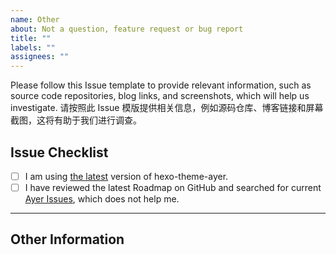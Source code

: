 ```yaml
---
name: Other
about: Not a question, feature request or bug report
title: ""
labels: ""
assignees: ""
---
```


Please follow this Issue template to provide relevant information, such as source code repositories, blog links, and screenshots, which will help us investigate.
请按照此 Issue 模版提供相关信息，例如源码仓库、博客链接和屏幕截图，这将有助于我们进行调查。

## Issue Checklist <!-- 我确认我已经查看了 -->

<!-- Change [ ] to [x] to select (将 [ ] 换成 [x] 来选择) -->

- [ ] I am using [the latest](https://github.com/Shen-Yu/hexo-theme-ayer) version of hexo-theme-ayer.
- [ ] I have reviewed the latest Roadmap on GitHub and searched for current [Ayer Issues](https://github.com/Shen-Yu/hexo-theme-ayer/issues), which does not help me.

---

## Other Information <!-- Like Browser, System, Screenshots -->
